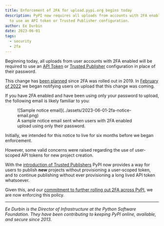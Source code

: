 ```yaml
---
title: Enforcement of 2FA for upload.pypi.org begins today
description: PyPI now requires all uploads from accounts with 2FA enabled
  to use an API token or Trusted Publisher configuration.
author: Ee Durbin
date: 2023-06-01
tags:
  - security
  - 2fa
---
```


Beginning today, all uploads from user accounts with 2FA enabled
will be required to use an [API Token](https://pypi.org/help/#apitoken)
or [Trusted Publisher](https://docs.pypi.org/trusted-publishers/) configuration
in place of their password.

This change has [been planned](https://github.com/pypi/warehouse/issues/7265)
since 2FA was rolled out in 2019.
In [February of 2022](https://github.com/pypi/warehouse/pull/10836)
we began notifying users on upload that this change was coming.

If you have 2FA enabled and have been using only your password to upload,
the following email is likely familiar to you:

<figure markdown>
  ![Sample notice email](../assets/2023-06-01-2fa-notice-email.png)
  <figcaption>
      A sample notice email sent when users with 2FA enabled
      upload using only their password.
  </figcaption>
</figure>

Initially, we intended for this notice to live for six months before
we began enforcement.

However, some valid concerns were raised regarding
the use of user-scoped API tokens for new project creation.

With the [introduction of Trusted Publishers](./2023-04-20-introducing-trusted-publishers.md)
PyPI now provides a way for users to publish **new** projects without
provisioning a user-scoped token, and to continue publishing without
ever provisioning a long lived API token whatsoever.

Given this, and our [commitment to further rolling out 2FA across PyPI](./2023-05-25-securing-pypi-with-2fa.md),
we are now enforcing this policy.

---

_Ee Durbin is the Director of Infrastructure at
the Python Software Foundation.
They have been contributing to keeping PyPI online, available, and
secure since 2013._
